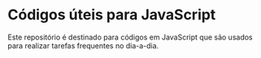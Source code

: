 # Códigos úteis para JavaScript

Este repositório é destinado para códigos em JavaScript que são usados para realizar tarefas frequentes no dia-a-dia.
